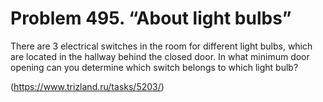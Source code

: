 # Problem 495. “About light bulbs”

There are 3 electrical switches in the room for different light bulbs, which are located in the hallway behind the closed door. In what minimum door opening can you determine which switch belongs to which light bulb?

(https://www.trizland.ru/tasks/5203/)